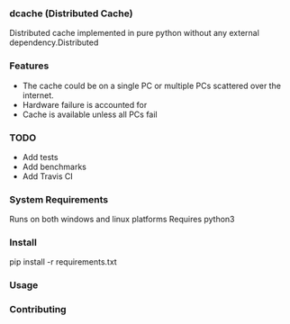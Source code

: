 ### dcache (Distributed Cache)

Distributed cache implemented in pure python without any external dependency.Distributed

### Features
- The cache could be on a single PC or multiple PCs scattered over the internet.
- Hardware failure is accounted for
- Cache is available unless all PCs fail


### TODO
- Add tests
- Add benchmarks
- Add Travis CI

### System Requirements
Runs on both windows and linux platforms
Requires python3


### Install
pip install -r requirements.txt

### Usage


### Contributing
